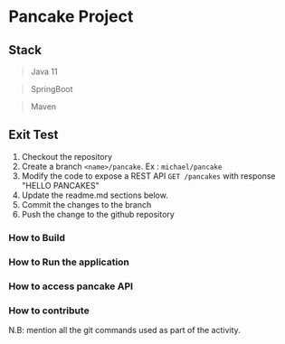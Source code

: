 # Pancake Project

## Stack

> Java 11

> SpringBoot

> Maven


## Exit Test

1. Checkout the repository
2. Create a branch ```<name>/pancake```. Ex : ```michael/pancake```
3. Modify the code to expose a REST API ```GET /pancakes``` with response "HELLO PANCAKES"
4. Update the readme.md sections below.
5. Commit the changes to the branch
6. Push the change to the github repository


### How to Build

### How to Run the application

### How to access pancake API

### How to contribute
N.B: mention all the git commands used as part of the activity.
